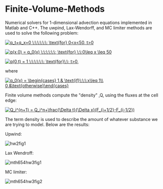 # Finite-Volume-Methods
Numerical solvers for 1-dimensional advection equations implemented in Matlab and C++. The uwpind, Lax-Wendorff, and MC limiter methods are used to solve
the following problem:


<a href="https://www.codecogs.com/eqnedit.php?latex=q_t&plus;q_x=0&space;\:\:\:\:\:\:&space;\text{for}&space;0<x<50,&space;t>0" target="_blank"><img src="https://latex.codecogs.com/gif.latex?q_t&plus;q_x=0&space;\:\:\:\:\:\:&space;\text{for}&space;0<x<50,&space;t>0" title="q_t+q_x=0 \:\:\:\:\:\: \text{for} 0<x<50, t>0" /></a>

<a href="https://www.codecogs.com/eqnedit.php?latex=q(x,0)&space;=&space;q_0(x)&space;\:\:\:\:\:\;&space;\text{for}&space;\:\:0\leq&space;x&space;\leq&space;50" target="_blank"><img src="https://latex.codecogs.com/gif.latex?q(x,0)&space;=&space;q_0(x)&space;\:\:\:\:\:\;&space;\text{for}&space;\:\:0\leq&space;x&space;\leq&space;50" title="q(x,0) = q_0(x) \:\:\:\:\:\; \text{for} \:\:0\leq x \leq 50" /></a>

<a href="https://www.codecogs.com/eqnedit.php?latex=q(0,t)&space;=&space;1&space;\:\:\:\:\:\:&space;\text{for}\:\;&space;t>0," target="_blank"><img src="https://latex.codecogs.com/gif.latex?q(0,t)&space;=&space;1&space;\:\:\:\:\:\:&space;\text{for}\:\;&space;t>0," title="q(0,t) = 1 \:\:\:\:\:\: \text{for}\:\; t>0," /></a>

where

<a href="https://www.codecogs.com/eqnedit.php?latex=q_0(x)&space;=&space;\begin{cases}&space;1,&&space;\text{if}\:\:\:x\leq&space;1\\&space;0,&\text{otherwise}\end{cases}" target="_blank"><img src="https://latex.codecogs.com/gif.latex?q_0(x)&space;=&space;\begin{cases}&space;1,&&space;\text{if}\:\:\:x\leq&space;1\\&space;0,&\text{otherwise}\end{cases}" title="q_0(x) = \begin{cases} 1,& \text{if}\:\:\:x\leq 1\\ 0,&\text{otherwise}\end{cases}" /></a>

Finite volume methods compute the "density" ,Q, using the fluxes at the cell edge:

<a href="https://www.codecogs.com/eqnedit.php?latex=Q_i^{n&plus;1}&space;=&space;Q_i^n&plus;\frac{\Delta&space;t}{\Delta&space;x}(F_{i&plus;1/2}-F_{i-1/2})" target="_blank"><img src="https://latex.codecogs.com/gif.latex?Q_i^{n&plus;1}&space;=&space;Q_i^n&plus;\frac{\Delta&space;t}{\Delta&space;x}(F_{i&plus;1/2}-F_{i-1/2})" title="Q_i^{n+1} = Q_i^n+\frac{\Delta t}{\Delta x}(F_{i+1/2}-F_{i-1/2})" /></a>

The term density is used to describe the amount of whatever substance we are trying to model. Below are the results:


Upwind:

![hw2fig1](https://user-images.githubusercontent.com/40212726/49548173-bd097b00-f899-11e8-97c5-590d9a103315.png)

Lax Wendroff:

![mth654hw3fig1](https://user-images.githubusercontent.com/40212726/49548222-df02fd80-f899-11e8-87f0-cc938ae21288.png)

MC limiter:

![mth654hw3fig2](https://user-images.githubusercontent.com/40212726/49548244-f0e4a080-f899-11e8-8471-6eb1c7da7f9f.png)
